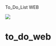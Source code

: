 To_Do_List WEB

![]("http://www.cedmagic.com/featured/spider-man/spiderman-in-web-0013.jpg")
# to_do_web

